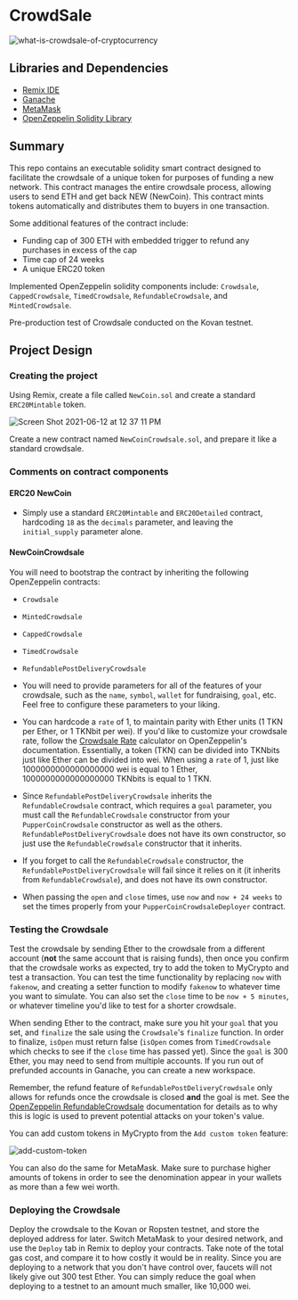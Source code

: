 # CrowdSale

![what-is-crowdsale-of-cryptocurrency](https://user-images.githubusercontent.com/75221323/121783379-d29b4200-cb73-11eb-882f-5b271456f3ed.jpg)


## Libraries and Dependencies
* [Remix IDE](https://remix.ethereum.org)
* [Ganache](https://www.trufflesuite.com/ganache)
* [MetaMask](https://metamask.io/)
* [OpenZeppelin Solidity Library](https://docs.openzeppelin.com/contracts/4.x/)


## Summary
This repo contains an executable solidity smart contract designed to facilitate the crowdsale of a unique token for purposes of funding a new network. This contract manages the entire crowdsale process, allowing users to send ETH and get back NEW (NewCoin). This contract mints tokens automatically and distributes them to buyers in one transaction.

Some additional features of the contract include:
* Funding cap of 300 ETH with embedded trigger to refund any purchases in excess of the cap
* Time cap of 24 weeks
* A unique ERC20 token

Implemented OpenZeppelin solidity components include:  `Crowdsale`, `CappedCrowdsale`, `TimedCrowdsale`, `RefundableCrowdsale`, and `MintedCrowdsale`.

Pre-production test of Crowdsale conducted on the Kovan testnet.

## Project Design

### Creating the project

Using Remix, create a file called `NewCoin.sol` and create a standard `ERC20Mintable` token. 

![Screen Shot 2021-06-12 at 12 37 11 PM](https://user-images.githubusercontent.com/75221323/121784687-f4e48e00-cb7a-11eb-9470-1e813fef0156.png)


Create a new contract named `NewCoinCrowdsale.sol`, and prepare it like a standard crowdsale.


### Comments on contract components

#### ERC20 NewCoin
* Simply use a standard `ERC20Mintable` and `ERC20Detailed` contract, hardcoding `18` as the `decimals` parameter, and leaving the `initial_supply` parameter alone.

#### NewCoinCrowdsale

You will need to bootstrap the contract by inheriting the following OpenZeppelin contracts:

* `Crowdsale`

* `MintedCrowdsale`

* `CappedCrowdsale`

* `TimedCrowdsale`

* `RefundablePostDeliveryCrowdsale`

* You will need to provide parameters for all of the features of your crowdsale, such as the `name`, `symbol`, `wallet` for fundraising, `goal`, etc. Feel free to configure these parameters to your liking.

* You can hardcode a `rate` of 1, to maintain parity with Ether units (1 TKN per Ether, or 1 TKNbit per wei). If you'd like to customize your crowdsale rate, follow the [Crowdsale Rate](https://docs.openzeppelin.com/contracts/2.x/crowdsales#crowdsale-rate) calculator on OpenZeppelin's documentation. Essentially, a token (TKN) can be divided into TKNbits just like Ether can be divided into wei. When using a `rate` of 1, just like 1000000000000000000 wei is equal to 1 Ether, 1000000000000000000 TKNbits is equal to 1 TKN.

* Since `RefundablePostDeliveryCrowdsale` inherits the `RefundableCrowdsale` contract, which requires a `goal` parameter, you must call the `RefundableCrowdsale` constructor from your `PupperCoinCrowdsale` constructor as well as the others. `RefundablePostDeliveryCrowdsale` does not have its own constructor, so just use the `RefundableCrowdsale` constructor that it inherits.

* If you forget to call the `RefundableCrowdsale` constructor, the `RefundablePostDeliveryCrowdsale` will fail since it relies on it (it inherits from `RefundableCrowdsale`), and does not have its own constructor.

* When passing the `open` and `close` times, use `now` and `now + 24 weeks` to set the times properly from your `PupperCoinCrowdsaleDeployer` contract.


### Testing the Crowdsale

Test the crowdsale by sending Ether to the crowdsale from a different account (**not** the same account that is raising funds), then once you confirm that the crowdsale works as expected, try to add the token to MyCrypto and test a transaction. You can test the time functionality by replacing `now` with `fakenow`, and creating a setter function to modify `fakenow` to whatever time you want to simulate. You can also set the `close` time to be `now + 5 minutes`, or whatever timeline you'd like to test for a shorter crowdsale.

When sending Ether to the contract, make sure you hit your `goal` that you set, and `finalize` the sale using the `Crowdsale`'s `finalize` function. In order to finalize, `isOpen` must return false (`isOpen` comes from `TimedCrowdsale` which checks to see if the `close` time has passed yet). Since the `goal` is 300 Ether, you may need to send from multiple accounts. If you run out of prefunded accounts in Ganache, you can create a new workspace.

Remember, the refund feature of `RefundablePostDeliveryCrowdsale` only allows for refunds once the crowdsale is closed **and** the goal is met. See the [OpenZeppelin RefundableCrowdsale](https://docs.openzeppelin.com/contracts/2.x/api/crowdsale#RefundableCrowdsale) documentation for details as to why this is logic is used to prevent potential attacks on your token's value.

You can add custom tokens in MyCrypto from the `Add custom token` feature:

![add-custom-token](https://i.imgur.com/p1wwXQ9.png)

You can also do the same for MetaMask. Make sure to purchase higher amounts of tokens in order to see the denomination appear in your wallets as more than a few wei worth.

### Deploying the Crowdsale

Deploy the crowdsale to the Kovan or Ropsten testnet, and store the deployed address for later. Switch MetaMask to your desired network, and use the `Deploy` tab in Remix to deploy your contracts. Take note of the total gas cost, and compare it to how costly it would be in reality. Since you are deploying to a network that you don't have control over, faucets will not likely give out 300 test Ether. You can simply reduce the goal when deploying to a testnet to an amount much smaller, like 10,000 wei.



